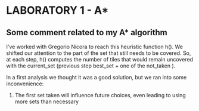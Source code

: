 # LABORATORY 1 - A*
## Some comment related to my A* algorithm

I've worked with Gregorio Nicora to reach this heuristic function h().
We shifted our attention to the part of the set that still needs to be covered. So, at each step, h() computes the number of tiles that would remain uncovered with the current_set (previous step best_set + one of the not_taken ).

In a first analysis we thought it was a good solution, but we ran into some inconvenience:

1) The first set taken will influence future choices, even leading to using more sets than necessary